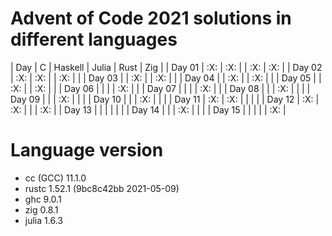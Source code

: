 # Advent of Code 2021 solutions in different languages 

| Day    | C   | Haskell | Julia | Rust | Zig |
| Day 01 | :X: | :X:     |       | :X:  | :X: |
| Day 02 | :X: | :X:     |       | :X:  |     |
| Day 03 |     | :X:     |       | :X:  |     |
| Day 04 |     | :X:     |       | :X:  |     |
| Day 05 |     | :X:     |       | :X:  |     |
| Day 06 |     |         |       | :X:  |     |
| Day 07 |     |         |       | :X:  |     |
| Day 08 |     |         | :X:   |      |     |
| Day 09 |     |         | :X:   |      |     |
| Day 10 |     |         | :X:   |      |     |
| Day 11 | :X: | :X:     |       |      |     |
| Day 12 | :X: | :X:     |       |      | :X: |
| Day 13 |     |         |       |      |     |
| Day 14 |     |         | :X:   |      |     |
| Day 15 |     |         |       |      | :X: |

# Language version

+ cc (GCC) 11.1.0
+ rustc 1.52.1 (9bc8c42bb 2021-05-09)
+ ghc 9.0.1
+ zig 0.8.1
+ julia 1.6.3

